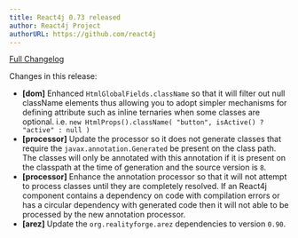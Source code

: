 ```yaml
---
title: React4j 0.73 released
author: React4j Project
authorURL: https://github.com/react4j
---
```


[Full Changelog](https://github.com/react4j/react4j/compare/v0.72...v0.73)

Changes in this release:

* **\[dom\]** Enhanced `HtmlGlobalFields.className` so that it will filter out null className elements
  thus allowing you to adopt simpler mechanisms for defining attribute such as inline ternaries when some
  classes are optional. i.e. `new HtmlProps().className( "button", isActive() ? "active" : null )`
* **\[processor\]** Update the processor so it does not generate classes that require the
  `javax.annotation.Generated` be present on the class path. The classes will only be annotated with
  this annotation if it is present on the classpath at the time of generation and the source version
  is `8`.
* **\[processor\]** Enhance the annotation processor so that it will not attempt to process classes
  until they are completely resolved. If an React4j component contains a dependency on code with compilation
  errors or has a circular dependency with generated code then it will not able to be processed
  by the new annotation processor.
* **\[arez\]** Update the `org.realityforge.arez` dependencies to version `0.90`.
